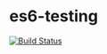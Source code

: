 # es6-testing

[![Build Status](https://travis-ci.org/wellingtonsampaio/es6-testing.svg?branch=master)](https://travis-ci.org/wellingtonsampaio/es6-testing)
